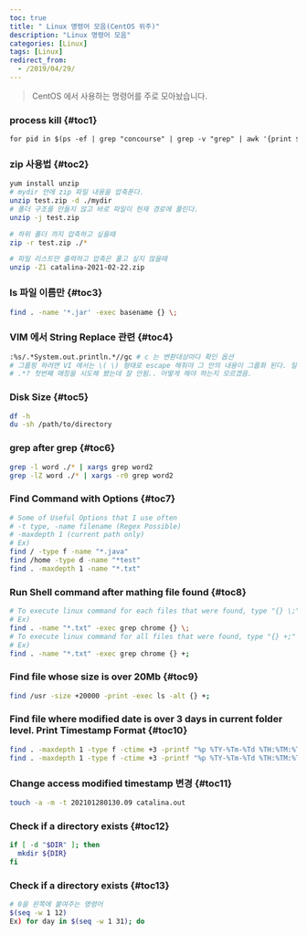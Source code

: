```yaml
---
toc: true
title: " Linux 명령어 모음(CentOS 위주)"
description: "Linux 명령어 모음"
categories: [Linux]
tags: [Linux]
redirect_from:
  - /2019/04/29/
---
```


> CentOS 에서 사용하는 명령어를 주로 모아놨습니다.

### process kill {#toc1}

```md
for pid in $(ps -ef | grep "concourse" | grep -v "grep" | awk '{print $2}'); do kill -9 $pid; done
```

### zip 사용법 {#toc2}

```bash
yum install unzip
# mydir 안에 zip 파일 내용을 압축푼다.
unzip test.zip -d ./mydir
# 폴더 구조를 만들지 않고 바로 파일이 현재 경로에 풀린다.
unzip -j test.zip

# 하위 폴더 까지 압축하고 싶을때
zip -r test.zip ./*  

# 파일 리스트만 출력하고 압축은 풀고 싶지 않을때
unzip -Z1 catalina-2021-02-22.zip
```

### ls 파일 이름만 {#toc3}

```bash
find . -name '*.jar' -exec basename {} \;
```

### VIM 에서 String Replace 관련 {#toc4}

```bash
:%s/.*System.out.println.*//gc # c 는 변환대상마다 확인 옵션
# 그룹핑 하려면 VI 에서는 \( \) 형태로 escape 해줘야 그 안의 내용이 그룹화 된다. 일반 regex 랑 다름.
# .*? 첫번째 매칭을 시도해 봤는데 잘 안됨.. 어떻게 해야 하는지 모르겠음.
```

### Disk Size {#toc5}

```bash
df -h
du -sh /path/to/directory
```

### grep after grep {#toc6}

```bash
grep -l word ./* | xargs grep word2
grep -lZ word ./* | xargs -r0 grep word2
```

### Find Command with Options {#toc7}

```bash
# Some of Useful Options that I use often
# -t type, -name filename (Regex Possible)
# -maxdepth 1 (current path only)
# Ex)
find / -type f -name "*.java"
find /home -type d -name "*test"
find . -maxdepth 1 -name "*.txt"
```

### Run Shell command after mathing file found {#toc8}

```bash
# To execute linux command for each files that were found, type "{} \;" in the end
# Ex)
find . -name "*.txt" -exec grep chrome {} \;
# To execute linux command for all files that were found, type "{} +;" in the end
# Ex)
find . -name "*.txt" -exec grep chrome {} +;
```

### Find file whose size is over 20Mb {#toc9}

```bash
find /usr -size +20000 -print -exec ls -alt {} +; 
```

### Find file where modified date is over 3 days in current folder level. Print Timestamp Format  {#toc10}

```bash
find . -maxdepth 1 -type f -ctime +3 -printf "%p %TY-%Tm-%Td %TH:%TM:%TS %Tz\n"
find . -maxdepth 1 -type f -ctime +3 -printf "%p %TY-%Tm-%Td %TH:%TM:%TS %Tz\n" -delete
```

### Change access modified timestamp 변경  {#toc11}

```bash
touch -a -m -t 202101280130.09 catalina.out
```

### Check if a directory exists  {#toc12}

```bash
if [ -d "$DIR" ]; then  
  mkdir ${DIR}
fi
```

### Check if a directory exists  {#toc13}

```bash
# 0을 왼쪽에 붙여주는 명령어
$(seq -w 1 12)
Ex) for day in $(seq -w 1 31); do
```
